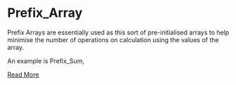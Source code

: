 # Prefix_Array

Prefix Arrays are essentially used as this sort of pre-initialised arrays to help minimise the number of operations on calculation using the values of the array.

An example is Prefix_Sum,

[Read More](https://www.geeksforgeeks.org/prefix-sum-array-implementation-applications-competitive-programming/)
